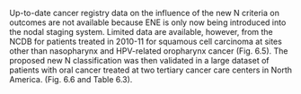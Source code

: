 Up-to-date cancer registry data on the influence of the new N criteria on outcomes are not available because ENE is only now being introduced into the nodal staging system. Limited data are available, however, from the NCDB for patients treated in 2010-11 for squamous cell carcinoma at sites other than nasopharynx and HPV-related oropharynx cancer (Fig. 6.5). The proposed new N classification was then validated in a large dataset of patients with oral cancer treated at two tertiary cancer care centers in North America. (Fig. 6.6 and Table 6.3).